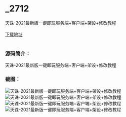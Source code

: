 # _2712
天诛-2021最新版一键即玩服务端+客户端+架设+修改教程
<br/></br>
[下载地址](https://www.uuid2.com/2712.html "下载地址")
<br/></br>
<h3>源码简介：</h3>
<p>天诛-2021最新版一键即玩服务端+客户端+架设+修改教程<p>
<h3>截图：</h3>
<img src="https://www.uuid2.com/wp-content/uploads/img/202105/0e33c21349.jpg" alt="天诛-2021最新版一键即玩服务端+客户端+架设+修改教程"><img src="https://www.uuid2.com/wp-content/uploads/img/202105/6f87dcf140.jpg" alt="天诛-2021最新版一键即玩服务端+客户端+架设+修改教程"><img src="https://www.uuid2.com/wp-content/uploads/img/202105/97252e1463.jpg" alt="天诛-2021最新版一键即玩服务端+客户端+架设+修改教程"><img src="https://www.uuid2.com/wp-content/uploads/img/202105/5fb202e782.jpg" alt="天诛-2021最新版一键即玩服务端+客户端+架设+修改教程">
